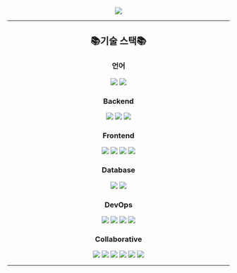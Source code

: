 <div align="center">
  <img src="https://capsule-render.vercel.app/api?type=venom&color=auto&height=300&section=header&text=hyeiiin🕊%20&fontSize=90">
<!--   <h2>상상을 현실로! 생각한 걸 개발하고 싶은 개발자 '김혜인' 입니다.</h2> -->
</div>

---
<div align="center">
  <h2>📚기술 스택📚</h2>
</div>

  <div align="center">
  <h3>언어</h3>
  <img src="https://img.shields.io/badge/java-007396?style=for-the-badge&logo=java&logoColor=white">
  <img src="https://img.shields.io/badge/python-3776AB?style=for-the-badge&logo=python&logoColor=white">
</div>
<div align="center">
  <h3>Backend</h3>
  <img src="https://img.shields.io/badge/spring-6DB33F?style=for-the-badge&logo=spring&logoColor=white">
  <img src="https://img.shields.io/badge/springboot-6DB33F?style=for-the-badge&logo=springboot&logoColor=white">
  <img src="https://img.shields.io/badge/springsecurity-6DB33F?style=for-the-badge&logo=springsecurity&logoColor=white">
</div>
<div align="center">
  <h3>Frontend</h3>
  <img src="https://img.shields.io/badge/html5-E34F26?style=for-the-badge&logo=html5&logoColor=white">
  <img src="https://img.shields.io/badge/css-1572B6?style=for-the-badge&logo=css3&logoColor=white">
  <img src="https://img.shields.io/badge/javascript-F7DF1E?style=for-the-badge&logo=javascript&logoColor=black">
  <img src="https://img.shields.io/badge/vue.js-4FC08D?style=for-the-badge&logo=vue.js&logoColor=white">
</div>
<div align="center">
  <h3>Database</h3>
  <img src="https://img.shields.io/badge/mysql-4479A1?style=for-the-badge&logo=mysql&logoColor=white">
  <img src="https://img.shields.io/badge/redis-DC382D?style=for-the-badge&logo=redis&logoColor=white">
</div>
<div align="center">
  <h3>DevOps</h3>
  <img src="https://img.shields.io/badge/ec2-FF9900?style=for-the-badge&logo=amazonec2&logoColor=white">
  <img src="https://img.shields.io/badge/docker-2496ED?style=for-the-badge&logo=docker&logoColor=white">
  <img src="https://img.shields.io/badge/jenkins-D24939?style=for-the-badge&logo=jenkins&logoColor=white">
  <img src="https://img.shields.io/badge/nginx-009639?style=for-the-badge&logo=nginx&logoColor=white">
</div>
<div align="center">
  <h3>Collaborative</h3>
  <img src="https://img.shields.io/badge/git-F05032?style=for-the-badge&logo=git&logoColor=white">
  <img src="https://img.shields.io/badge/github-181717?style=for-the-badge&logo=github&logoColor=white">
  <img src="https://img.shields.io/badge/gitlab-FC6D26?style=for-the-badge&logo=gitlab&logoColor=white">
  <img src="https://img.shields.io/badge/jira-0052CC?style=for-the-badge&logo=jira&logoColor=white">
  <img src="https://img.shields.io/badge/mattermost-0058CC?style=for-the-badge&logo=mattermost&logoColor=white">
  <img src="https://img.shields.io/badge/notion-000000?style=for-the-badge&logo=notion&logoColor=white">
</div>


---
<!-- 
<div align="center">
  <h2>Projects</h2>
</div>

<div align="center">
  <table>
    <tr>
      <th>Title</th>
      <th>Introduction</th>
      <th>Languages, etc.</th>
    </tr>
    <tr>
      <td><a href="https://github.com/OnlyTeamLeaderIsE/Sueoswiwo">EasySign</a></td>
      <td>모션인식을 활용하여 배우는 수어 교육</td>
      <td>Java, Spring Boot, JPA</td>
    </tr>
    <tr>
      <td><a href="https://www.naver.com/">ForMyBaby</a></td>
      <td>부모가 한숨 돌릴 수 있는 아이 지킴이</td>
      <td>Java, Spring Boot, JPA</td>
    </tr>
  </table>
</div>

---
<div align="center">
  <h2>Experience</h2>
</div>


<div align="center">
  💻 SSAFY (Samsung Software Academy Foy Youth) 10th (2023.07~) <br>
  🏅 2024년 삼성 청년 SW 아카데미 2학기 공통 프로젝트 우수상 (2024.2.29)
</div>

---

<div align="center">
  <h2>문의</h2>
</div>

<div align="center">
  궁금한 점이나 협업 제안이 있으시다면 언제든지 연락주세요! <br>
  이메일: eh6848zzz@gmail.com
</div>
--!>
